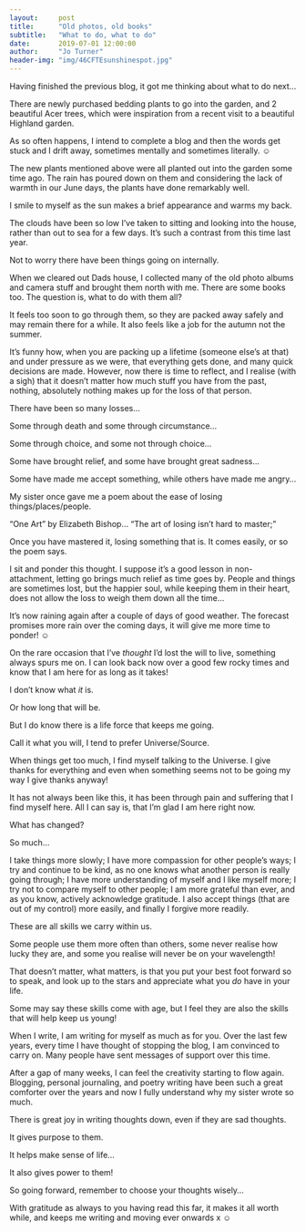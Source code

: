 ```yaml
---
layout:     post
title:      "Old photos, old books"
subtitle:   "What to do, what to do"
date:       2019-07-01 12:00:00
author:     "Jo Turner"
header-img: "img/46CFTEsunshinespot.jpg"
---
```

Having finished the previous blog, it got me thinking about what to do next…

There are newly purchased bedding plants to go into the garden, and 2 beautiful Acer trees, which were inspiration from a recent visit to a beautiful Highland garden.

As so often happens, I intend to complete a blog and then the words get stuck and I drift away, sometimes mentally and sometimes literally. ☺

The new plants mentioned above were all planted out into the garden some time ago. The rain has poured down on them and considering the lack of warmth in our June days, the plants have done remarkably well. 

I smile to myself as the sun makes a brief appearance and warms my back. 

The clouds have been so low I’ve taken to sitting and looking into the house, rather than out to sea for a few days. It’s such a contrast from this time last year.

Not to worry there have been things going on internally.

When we cleared out Dads house, I collected many of the old photo albums and camera stuff and brought them north with me. There are some books too. The question is, what to do with them all?

It feels too soon to go through them, so they are packed away safely and may remain there for a while. It also feels like a job for the autumn not the summer. 

It’s funny how, when you are packing up a lifetime (someone else’s at that) and under pressure as we were, that everything gets done, and many quick decisions are made. However, now there is time to reflect, and I realise (with a sigh) that it doesn’t matter how much stuff you have from the past, nothing, absolutely nothing makes up for the loss of that person.

There have been so many losses… 

Some through death and some through circumstance…

Some through choice, and some not through choice…

Some have brought relief, and some have brought great sadness…

Some have made me accept something, while others have made me angry…

My sister once gave me a poem about the ease of losing things/places/people. 

“One Art” by Elizabeth Bishop… “The art of losing isn’t hard to master;”

Once you have mastered it, losing something that is. It comes easily, or so the poem says. 

I sit and ponder this thought. I suppose it’s a good lesson in non-attachment, letting go brings much relief as time goes by. People and things are sometimes lost, but the happier soul, while keeping them in their heart, does not allow the loss to weigh them down all the time…

It’s now raining again after a couple of days of good weather. The forecast promises more rain over the coming days, it will give me more time to ponder! ☺

On the rare occasion that I’ve *thought* I’d lost the will to live, something always spurs me on. I can look back now over a good few rocky times and know that I am here for as long as it takes!

I don’t know what *it* is.

Or how long that will be.

But I do know there is a life force that keeps me going.

Call it what you will, I tend to prefer Universe/Source.

When things get too much, I find myself talking to the Universe. I give thanks for everything and even when something seems not to be going my way I give thanks anyway!

It has not always been like this, it has been through pain and suffering that I find myself here. All I can say is, that I’m glad I am here right now.

What has changed?

So much…

I take things more slowly; I have more compassion for other people’s ways; I try and continue to be kind, as no one knows what another person is really going through; I have more understanding of myself and I like myself more; I try not to compare myself to other people; I am more grateful than ever, and as you know, actively acknowledge gratitude. I also accept things (that are out of my control) more easily, and finally I forgive more readily.

These are all skills we carry within us. 

Some people use them more often than others, some never realise how lucky they are, and some you realise will never be on your wavelength! 

That doesn’t matter, what matters, is that you put your best foot forward so to speak, and look up to the stars and appreciate what you *do* have in your life.

Some may say these skills come with age, but I feel they are also the skills that will help keep us young!

When I write, I am writing for myself as much as for you. Over the last few years, every time I have thought of stopping the blog, I am convinced to carry on. Many people have sent messages of support over this time. 

After a gap of many weeks, I can feel the creativity starting to flow again. Blogging, personal journaling, and poetry writing have been such a great comforter over the years and now I fully understand why my sister wrote so much.

There is great joy in writing thoughts down, even if they are sad thoughts. 

It gives purpose to them.

It helps make sense of life…

It also gives power to them! 

So going forward, remember to choose your thoughts wisely…

With gratitude as always to you having read this far, it makes it all worth while, and keeps me writing and moving ever onwards x ☺
